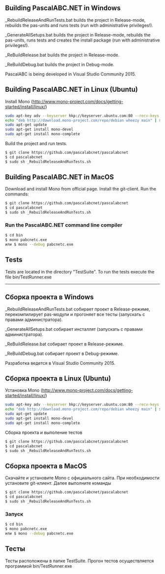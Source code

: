 ## Building PascalABC.NET in Windows
_RebuildReleaseAndRunTests.bat builds the project in Release-mode, rebuilds the pas-units and runs tests (run with administrative privileges!).

_GenerateAllSetups.bat builds the project in Release-mode, rebuilds the pas-units, runs tests and creates the install package (run with administrative privileges!).

_ReBuildRelease.bat builds the project in Release-mode.

_ReBuildDebug.bat builds the project in Debug-mode.


PascalABC is being developed in Visual Studio Community 2015.

## Building PascalABC.NET in Linux (Ubuntu)
Install Mono (http://www.mono-project.com/docs/getting-started/install/linux/)
```bash
sudo apt-key adv --keyserver hkp://keyserver.ubuntu.com:80 --recv-keys 3FA7E0328081BFF6A14DA29AA6A19B38D3D831EF
echo "deb http://download.mono-project.com/repo/debian wheezy main" | sudo tee /etc/apt/sources.list.d/mono-xamarin.list
sudo apt-get update
sudo apt-get install mono-devel
sudo apt-get install mono-complete
```

Build the project and run tests.
```bash
$ git clone https://github.com/pascalabcnet/pascalabcnet
$ cd pascalabcnet
$ sudo sh _RebuildReleaseAndRunTests.sh
```

## Building PascalABC.NET in MacOS
Download and install Mono from official page. Install the git-client. Run the commands:
```bash
$ git clone https://github.com/pascalabcnet/pascalabcnet
$ cd pascalabcnet
$ sudo sh _RebuildReleaseAndRunTests.sh
```

### Run the PascalABC.NET command line compiler
```bash
$ cd bin
$ mono pabcnetc.exe
или $ mono --debug pabcnetc.exe
```

## Tests
Tests are located in the directory "TestSuite". To run the tests execute the file bin/TestRunner.exe

-----------------------------------------------------------------------------------------------------

## Сборка проекта в Windows
_RebuildReleaseAndRunTests.bat собирает проект в Release-режиме, перекомпилирует pas-модули и прогоняет все тесты (запускать с правами администратора).

_GenerateAllSetups.bat собирает инсталлят (запускать с правами администратора).

_ReBuildRelease.bat собирает проект в Release-режиме.

_ReBuildDebug.bat собирает проект в Debug-режиме.


Разработка ведется в Visual Studio Community 2015.

## Сборка проекта в Linux (Ubuntu)
Установка Mono (http://www.mono-project.com/docs/getting-started/install/linux/)
```bash
sudo apt-key adv --keyserver hkp://keyserver.ubuntu.com:80 --recv-keys 3FA7E0328081BFF6A14DA29AA6A19B38D3D831EF
echo "deb http://download.mono-project.com/repo/debian wheezy main" | sudo tee /etc/apt/sources.list.d/mono-xamarin.list
sudo apt-get update
sudo apt-get install mono-devel
sudo apt-get install mono-complete
```

Сборка проекта и выполение тестов
```bash
$ git clone https://github.com/pascalabcnet/pascalabcnet
$ cd pascalabcnet
$ sudo sh _RebuildReleaseAndRunTests.sh
```

## Сборка проекта в MacOS
Скачайте и установите Mono с официального сайта. При необходимости установите git-клиент. Далее выполните команды
```bash
$ git clone https://github.com/pascalabcnet/pascalabcnet
$ cd pascalabcnet
$ sudo sh _RebuildReleaseAndRunTests.sh
```

### Запуск
```bash
$ cd bin
$ mono pabcnetc.exe
или $ mono --debug pabcnetc.exe
```

## Тесты
Тесты расположены в папке TestSuite. Прогон тестов осуществляется программой bin/TestRunner.exe

